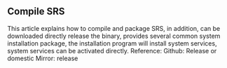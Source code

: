 

## **Compile SRS**

This article explains how to compile and package SRS, in addition, can be downloaded directly release the binary, provides several common system installation package, the installation program will install system services, system services can be activated directly. Reference: Github: Release or domestic Mirror: release